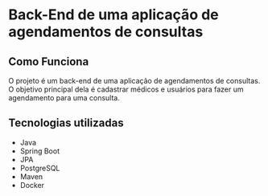 # Back-End de uma aplicação de agendamentos de consultas


## Como Funciona
O projeto é um back-end de uma aplicação de agendamentos de consultas. O objetivo principal dela é cadastrar médicos e usuários para fazer um agendamento para uma consulta.
 
## Tecnologias utilizadas
- Java
- Spring Boot
- JPA
- PostgreSQL
- Maven
- Docker

